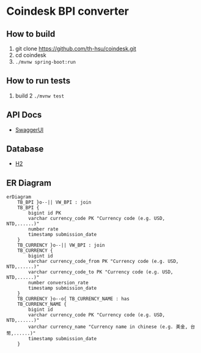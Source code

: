 # Coindesk BPI converter

## How to build

1. git clone https://github.com/th-hsu/coindesk.git
2. cd coindesk
3. `./mvnw spring-boot:run`

## How to run tests

1. build
   2 `./mvnw test`

## API Docs

* [SwaggerUI](http://localhost:8080/swagger-ui/index.html)

## Database

* [H2](http://localhost:8080/h2-console/)

## ER Diagram

```mermaid
erDiagram
    TB_BPI }o--|| VW_BPI : join
    TB_BPI {
        bigint id PK
        varchar currency_code PK "Currency code (e.g. USD, NTD,......)"
        number rate
        timestamp submission_date
    }
    TB_CURRENCY }o--|| VW_BPI : join
    TB_CURRENCY {
        bigint id
        varchar currency_code_from PK "Currency code (e.g. USD, NTD,......)"
        varchar currency_code_to PK "Currency code (e.g. USD, NTD,......)"
        number conversion_rate
        timestamp submission_date
    }
    TB_CURRENCY }o--o{ TB_CURRENCY_NAME : has
    TB_CURRENCY_NAME {
        bigint id
        varchar currency_code PK "Currency code (e.g. USD, NTD,......)"
        varchar currency_name "Currency name in chinese (e.g. 美金, 台幣,......)"
        timestamp submission_date
    }
```